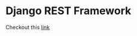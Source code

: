 # Django REST Framework
Checkout this [link](https://www.django-rest-framework.org/tutorial/1-serialization/)
